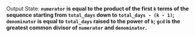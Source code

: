 Output State: **`numerator` is equal to the product of the first `k` terms of the sequence starting from `total_days` down to `total_days - (k - 1)`; `denominator` is equal to `total_days` raised to the power of `k`; `gcd` is the greatest common divisor of `numerator` and `denominator`.**